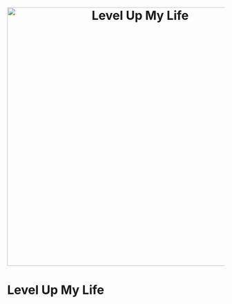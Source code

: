 <h1 align="center">
  <img width="600" src="https://images.pexels.com/photos/60219/pexels-photo-60219.jpeg?w=630&auto=compress&cs=tinysrgb" alt="Level Up My Life">
</h1>

# Level Up My Life
